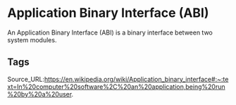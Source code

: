 # Application Binary Interface (ABI)
An Application Binary Interface (ABI) is a binary interface between two system modules.
## Tags
Source_URL:https://en.wikipedia.org/wiki/Application_binary_interface#:~:text=In%20computer%20software%2C%20an%20application,being%20run%20by%20a%20user.
